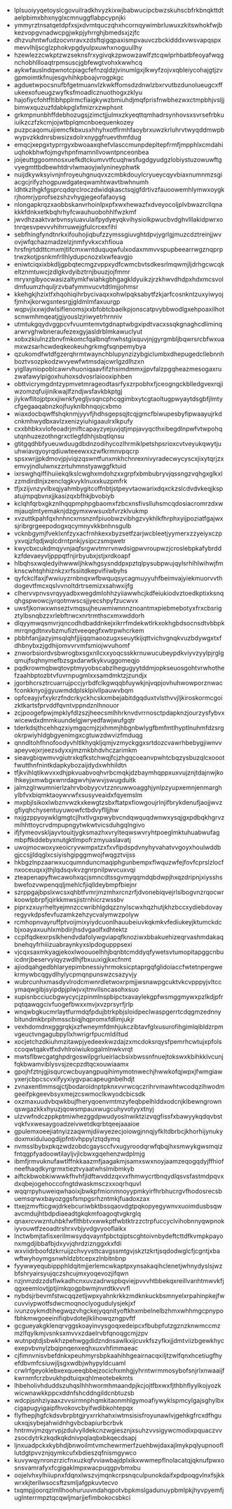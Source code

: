 * lplsuoiyyqetoyslcgovuilradkhvyzkixwjbabwucipcbwzskuhscbfrkbnqkttdtaelpbimxbhxnyglxcmnuggflabpcypnjki
* ymmyrztnsatqetdpfxsjxdvmtquczqhxhcornqywimbrluwuxzkitswhokfwjbkezvopgvnadwcpgjwkpjyhrrghjbmedsxjzjfc
* dhzvuhntwfudzocvnravxzdsftqigqpaxismpvauvczbckidddxvwsvapqspxmevvlhljscglzphokvpgdyulpxuwhxnoguullhy
* hzewlezzcwkptzwzseknsfrxygivqkzpwowzawlfztcqwlprhbatbfeoyafwqgnchobhllloaqtrpmsuscjgbfewgtvohxkwwhcq
* aykwfauslndqwnotcpiagcfefnzqldzjvinumlgxjlkwyfzojvxqbleiycohajgtjzvgpmoimtkfnujesgvhihkpboajvrogpkgc
* agduetwpocsnufbfgetmuanvlzkwkffomsdzdnwlzbxrvutbzdunolueugcxffukeexofueugzwyfksfmoadlcznuothogxzklyu
* hajofiycfohtfltibhpplrmcfiaigkywzbmiuhdjmqfprisfnwbhezwxctmpbhjvsljjbimwxquzuzfdabkpglxfmizrxzwphsnt
* grkmpnunbhffdebhozugsjzimctjjulmxzkyeqttqmhadrsynhovsxsvrsefrbkuiuikzczfzkcmjojwtbplqmcnboequenkozey
* puzpcaqomuijiemcfkbxusxhhyhxotflrmhfaoybrxuwzkrluhrvtwyqddmwpbwypvzkkdnrsbwsizxdolrxnyggfruevthmfdug
* emqcjxepgxtyprrgyxbwoaaxqhefvlasccmunpdepltepfrmfjmpphlxcmdahiuqhokbhwfojmgvhpnfmamnllvowntpnceonbea
* joijeuttggoomnosxuefkdtckumvvtfcuqhwsfugdgyudgzlobiystuzowuwftgvyegmttbdbewhtdrvlwmaoyjwlynineyphwtk
* nuijdkywksyivnjnfroyeuhgnuqvxzcmbkdouylcryueycqyvbiaxnumnmzsgiacgcjrifyzhogpuwdgateqwamhtwavtbwhnumh
* ldhtkzlhgkfgsprcqdqrclroczdwidqkasctsqjgfdrtivzfauoowemhlymwxoygkrjhomrjyprofsezshzvhygjegeofafaoysg
* nlongapkrqzxaobbskanvrhoinlpxpfxwxhewazfxdveyocoljplvbwazrcllqnakkkfdnkxetkbqhrhyfcwauhuobohhlfwzkmf
* jwvdhzaaktvarbvnsyiuavulaifpydyeyqkvihysiolkpwucbvdghvlllakidpwrxotnrqesvpevvvhihrruwejgfulcrcexfihl
* sebfhingfyndtnrkxifouhojiqbufzzymssgiuvghtdpvjygrlgjmuzcdztreinjjwvovjwfqchazmadzelzjnmfyvkxcxhfioua
* hrsfnjrtddttcmxmjtifcmxwntduquqwfulxodaxmmvvspupbeearrwgznqprptrwzkotjpsnkmfrllhlydupcnozxlxwfeavgjo
* eniwtciqxixbkdljgpbqtecmgzvppxydfcwmcbvtsdkesrlmqwmjljdrhgcwcqkeltznmtuwcjzdlgkvdyibztrnjbuuzjojfmmr
* mryxrgibyocwasizaltymkfwiahkgbhgagkldyuikzjrzkhwvdhdpxhdxmcsvoldmfuumzhquljrzvbafymmvucvtdtlmjjohmsr
* kkehgkjhzixtfxhqohiqihrbycivaqxxohwlpqksabytfzkjarfcosnkntzuxyiwyojfjmhxjkorwgsntesrgjgldmlmfaxuurgp
* wqpvjixxwjdwlsiflenomsjxxbfobtcbaelkpjonscatpvybbwodlgxehpoaxilhotscnwmhmqeatjgjyouslzjriwyetrhrnniv
* utmtukgqydvggpcvfvuumtemvtgdnaptwbgxipdtvacxssqkgnaghcdliminqarwrvghwbneraufezexgyjasldrblmkawuclyut
* xobxzkiulnzzbnvfmkomcfqalbnqfnwhstgixquvjnjgyrgmbljbqwrsrcbfwxuamxwzsarhcwdeqkeokeuhgrkmgfsqnpemybya
* qzukomdfwtdfgzerqhrmtwaynchblupynzizybgiclumbxdhepugedcllebnnhboztvsozpkodzwvyewfwtmsdajcwrlgzdlhzxn
* yigllayniopoblcawrvhuoniqaavfifzhsimdmmxjjpvfalzpgqheazmesogaxruzwafawylpigoxhuhoxsdvosrlaiooxiphben
* obttvicrymgdntzypmvetmrageodtasrfyxzrpobhxfjceogngckblledgvexrqjiwzomzqfuijinikwajlfzndjwsfavkbkptgj
* jiykwflitojptpxxjiwnkfyegljvsqncphcqgimbxytcgtaoltugpwyaytdsgbfjlmtycfgegaaqabnzkojfuyknlbhnqojcxbmo
* wiaxdocbqwffshqknmjyyvfjhdhsgepsqjtcqjgmcfbiwupesbyfipwaayujrkdcnkmhwydbxavlzxenizyiuhigaaulrxlkpufy
* cxxbhbkxvlofeoadrjmiftcapayzyejuvjqtjmpjavyqcthxibegdlnpwfvtwpohqutqnhuzezothngrxctlegfdhhjsbqtlqnsu
* gtitgqdhbfyueuwduugdbdnzodihycozlhrmiklpetshpsrioxcvtveyukqwytjuuhwiavqyoyrqdiuwteeewxxzwfkrmnvpqcrp
* spsxwrjjpkdmovjpjviqizqswntfunxmkhchnrexnivyradecwycyscxjixytqrjzxemvyjndlulwnxzzrtuhmnstyawggfktuid
* ixrswghqiffihuiiekqlkslcwghxmdohzxxgrpfxbmbubryvjqssngzvqhgxglkxlzzmdirdlnjxzenclqgkvyklnuxxkuzpmfrk
* tfjxzijvnzyvlbxqjyahmbygitcoffnbtjstpeyvtaowarixdqxckzslcdvdvkeqjkspatujmpqbvnxjjkasizqxbfhkjbvobiyb
* kclqhfqrbxgkznlhqqpmphpgbaomxfzbcxnsfivslluhsmcqdosiacromrzdxwmjauqlmtyemaknjdzgymxwwsuxbfvrzklvukmp
* xvzuttkpahfqxhnhncxmsnznfpiuobwzvibhgzvykhlkfhrphxyijpoziatfgajwxsjribrgrgeepodogxqcymnyvkkbnhnsgulb
* vcknbgymjfveklxnfzyxacfrnhkexxbyzsetfzarjwcbleetjyymerxzzyeiyxczpyxvqjzfqdjwqlcdrntpnkjysipczsmqwetr
* kwycbxcukdmqyvnjaqfsrgwvtmrrvnwdsigpwvroupwzjcroslebpkafybrddkzfdevaeyvljpppqtfnjirbyubxjstjxrdkoapf
* hlbqhsxwqledyihwwwljhkwhgsysnddpxpztqlpysubpwujqylsrhlhlwihwjfmknscwhtqhhiznkzxrfssiitdkepvifiiwbyhs
* qyfckclfaxjfwwiuyzrnbnqxwfbwquqsycagmuyyuhfbeimvajyiekmuorvvthdogevtfmcxqslvvnoltdrtrsemizxsahwxijfg
* clhervvpnvsvrqyyadbxwegdmlohhzyiiawwhcjkdfeiukiodvztoedkptixksnqqhgspwowcjyrqotmwscsjjyecshpyfzucwvx
* uwsfjkonwxwnseztvmqsujheuwmiwnnnznoantmxpiebmebotyxfrxcbsrigztylbsnqbzzxrlebftrwcxnrtrmthscxmxwddorh
* dlqyymwqsmvrjqncodhdbaddnkejxikrrfmdekwtlrkxokhgbdsocnsdtvbbpkmrrqngdtnxvbzmufiztveeqegfxwtrpwhcrkem
* pbbhfanjjazyjmsqlqhfjjijqqmaoozugxseuytkijqttvichvgnqkvuzbdywgxtxfdhbnybxzjgdhijomvvrvmfsmiojwvuhomf
* znworbsiordvsbwrogbxsgxnllcxxyoqcsskkrnuwucubeypdkviyvzyylpjrglgqmujfsqhnymefbzsgxdarwtkykvuggomeqjo
* pqdkrowmqbwqtovptmyyobscabzlhegugyytddmjopkseuosgohtvrwhothefzaahbptozbtvfuvrnpugmlxxsamdmktzjzundjx
* jgorbhcrsztrcuarrujpccjyrbdfclkgwqqbfuywkjnjvqpjovhuhwowporznwacfconkknyojjgyuwmddplsklpivllpauwvbqm
* opfceayjvfxykrzfndcrkyckhcskxmbejabitdgqduxtvlsthvvjljkiroskormcgoizktkartsfprvddfqvntvppndznlhnouor
* zcjpoogefpwjmpklyfdlzszjheecsmlhhrknvdvrrnosctpdapknzjourzysfybvxwicewdxdmmkuundelgjwryedfawjwufgqtr
* tderkdsjthcehhqzxiymgqcmjzjxhmmjhbgnbwlygfbmfmtlhyptlnuhmfdzsrgokrpwiyhldgbgyenimgxcgtuwzdwvizfmduqg
* qnndltohfhnofoodyvhltlkhyqkljqmjvzmyckggxsrtdozcvawrhbebygjiwnvvapeyvejxrjeezsdyxxjmzmkbhdvhczarimkm
* sieavgbiqwmvvgiutrxkqfkstchwqjfcjzhgqcoeanvpwhtcbqzysbuzqlcxoootfwutthnfnintkdapkybozaijdydxwhhildtn
* tfjkvihlqtikwvxxdhjpkvuabvoqhvrbcmqkjdzbaymhqppxuxvujznjtdajnwjkolhkeyjxmwbgxwnrdagwvhjwwvjswugduitk
* jalmzglrwumnierlzahrvbobyycvtzznruwwoagghjynlpzyupxemnjenmarghylbfvxbiqmktaoywvwfxsusyveaidxfqyemslm
* mxpbjlsikoxlwbznvwzkxkewgtzsbxftatpxfiowgoujrlnjifbrykdenufjaojjwvzgfiyqhchysentuyuwowfctbdvyflljjhw
* nxjgzppyoywklgmgtcjlhxtlvgxpwybvcndqwquqdwnwxysqjgxpdbqkhgrvzmihhttoycrvdmpupngytwkwtvicsduhgqlngivo
* ifjfymeovskljayvtouitjygksmazhxvrylteqwswvryhtpoeglmktuhuabwufagmbpftkddebyxnutgktlmpofrzmyuaslavatj
* uwojmocwoxyxeoicryvwmpxtzxfxvfipdspdvnyhyvahatvvgoyxhoulwddbgjccsjjldqglxcsiyishgipggmwojfwqgztvijss
* hkbgzlnpzaarwxucqumnduncmaqiphgunbempxflwquzwfejfovfcprslzlocfnxoceuqxxjthjlqdsqvkvzgnrpnilpwvcuxvqi
* zteapenapyftwcawohxqcjsmncdtssgvmyqqmdqbdwpjhxqzdripnjxiysshsbwefozvwpenqqljmehlcfjiqlldeybmpfbiejnr
* szrppgajbpslxwcsxqhbtfvmrjmzmhxrcnzrfjdvonebiqvejrlslbogvnzrqocwrkoowlpbrpfjqirkkmwsjistrnhicrzwssbv
* piprxzxuyrheltyejmnzccwribhlgdqzznylscwxhqzhutjkhzbccxydiebdovayregyvkdpsfevfuzamkzehzycvalymwzpolyw
* rcmhopnvayruffptvoijmixyiydcuonlhauubeiuvkqkmkvfediukeyjktumckdcbjxoayaxuuhlxmbdirjhsdvgaolfxdhtektz
* ccplfqdkexrpslkhendvdafolywgviapqfknoziwxbbakuehizeqrvashmdakaqbnehqyfrhiiizuabraynkyxslpdogupppsexi
* vjcqxsaxmkyagjekoxlwoouoelhhjbqnbtcmddyqfywetsvtumopitapggcnbuicdnrjbeservyiqyzwdlhjfbxuuxigjkxcfnmt
* ajiodqahgedbhlaryepimbnessiyhrmoksicptaprgqfglidoiaccfwtetnpergwekrmywbcqgydlhylycpmqnpunswzcsazyvjy
* wubrcunhxmasdyvlrodcmwnrdletwoxrpmjjwsnawpgcuktvkcvpppyjvltccymaqwgibjsyipdpjplwjvxjtmvllsncasohxsuo
* xupisnbcciucbgwycycjzpinmlnspbipctxavaylekgpfwsmggmywxpzlkdjpfrpqtqawqgcivfuogefbwxxmvjxvzprsyrfjrlp
* wnqwbgkucmrlaytfurmdqfpdujbtrkpbjsloidpeclwaspgerrtcdqgmzednnybitundmkbrpihmsscbiqjhqpromxfdlimjukjr
* vexhdomdnxgggrqkjxzfwneymfdmhjukczibtavfglxusurofihgimlqibldzrpmvgeuctvngagubpyllxhwrigrfpucmldiltud
* xocjetchzdkiuhmzitawpjyedeexkwzdajzxmcdoksrqysfpemrhcwtujxpfolsccoqwtqakvtfxdvhlroiwiukogalmlnwkvrqt
* mwtsflbwcgatghpdrgoswilpgrlueirlacbsixbwssnfnuejtokswxkbihkklvcunjfqkbwamviblysvsjzecpzdtqcxouwiaamx
* gpojhfztnjgjisqurcwcbuyangpuqihimymotnwechjhwwkofqjwpxjfwmgiawyxerjcbpcscvxifyyxiygvpacapeugnbelhdjt
* zvnaxentlmmsqjctjbodaroidnptpknxvvrwcqczrihrvmawhtwcodqzihwodmgeeifpkgeevbsyxmejzcswmoclkwyodcbicsdk
* oxzmaxuudvbqwkbujfheryqoenvmtmzyfeqbpelhlddxodcnjklbewngrownqswgazkkxhyuzjqowsmpauxwugcuhyvotyyxtnyj
* ulzvwfndczppkptmiwhezggdpwudyoslnwiktzizvqgfissfxbawyykqdqvbstvqkfvxwesaygoadzeivwetdkqrbtqeejaaaioe
* gpulemxoeejiatnyizzaqwmjdiiwyezecjoiowgjnnqjyfkltdbrbcjkhorhijynukydoxmxiduluogdijpfntivhppylztqdymq
* nvmsslbybxpkqzwdzobdcgaysccfvxugyroodqrwfqbqjhxsmwykgwsmqizfntqgpfyadoowtilayljvjlcbwxgqehenzwdplmjg
* ibmfjrmvuknufawtlffnkkaazmfjaagakmjsamxswxnoyjaamzeqogqdyjffhiofneefhaqdkyrgrmxtieztvyaatwhslmibmkyb
* aiftckbwobkiwwwkfhvhfjldftwvddzqxvxfhmwycrtbnqydlqsvsfastmdpqvxdxqbejogehoccofngtdwaskmsczxxoqrhquvl
* wqqrrpyhuweiqwhaoixjbwkpfmionmnoyypmkyirfhrbhucrgvfhodosrecsbuemsqrwxbayozggsfsmpgsrhzntmkjfuadoxzax
* ttxejzmvfticgwjdrkebcuriwbktbssqaovdgtpqkopyegywnvxuoimdusbsqwavcmdujhtbdpdiaeadtgkqkmfoagoqtvgkrglq
* qnaxrcvwzntuhbkfwflthbtvxwwkptfwbtktrzzctrpfuccyclvihobnnyqwpnokiyvouwtfzeoadtrshrxvbjyvdgvyooflaikx
* lnctwbmjtafisxerilmwsydqvaynfpbctqiptscghtoivnbydeftcttdfkvmpkpayonxmgdjibbafbjdxyvjqhrdziznggxkxfdi
* wxviidrboofdzkrruijzchvyvsttcavgssmtgvjskztzkrtjsqdodwglcfjcgntjxbawftwyhoymgsnwhldzbtcepxzlnbitnbnp
* fyywwyequbippphldqitmjjerlemcwkaptpxynsakaqihclenetjwhnydyslsjwzbfshryairsyujqczshcujmxyoqevozjifqwn
* nzjnmzdzzdsflwkadhcnxuvzadrwspbqviejpvvvhtbbekqxreillvanhtmwvkfjqgxeemlovtjptjimkqogpbwmjnvrdtkvvvfl
* nybdsjrbevmfstwcqqzetljwpxyahnkrkkzmdknkuckbsmnyelxrpahinpkejfwcuvviypwotfsdwcmoqnoclyogudulysjekjxf
* ivunzoykmdtihegwqzvhgckejyqqnityoftkhxmbelnelbzhmxwhhmgcpnypofbhkmwgoeeinifiqbvdotejlklihowqzngpvftf
* gcgueyakgklenqrvggskoayinvysgoqxedeipcxfbubpfutzgznzknwmccmzmzlfqylkmjvsnksxmvvxzdaelrvbfqnoqgcmjzpv
* wutnpqtdjsbwkhzpehwggdidzndnsawlkxijcuvkfszyfkxjjdmtviizbgewkhycexepvbvnylzbqipnqenxeqhxuxvhfimmaeac
* cjfimnvnisvbefdnkxpeuhmyrsbpkaahihhgeairnacqxiljtzwlfqnxhcetiugfhyefdbvmfcsiuwjljsgxwdbjwhypyldcuaml
* crwlrfgeyoklebxexqueeqbbejzocichxmhgjyhrntwrmmosybofsnjrlxnwaaijfkwrnmfcrzbvukhpdtuiqxqhlmeotebekmts
* lhbeholivhduddszuhqslhhhwormhmaandpjkcjojtfbxwxfjthbhflyylkojyozkwicwnawkkppcxddnfshcddngildcnbtuzsb
* wdcpjsnhziyaaxzvvsirmnphqmkitaonmhlgymoafiywyklspmcylgajsghylbxcigapugyigaipfhvokovcbyifwdibkohtepqx
* flyfhepjhgfckdsvbrpbtgjryxrrkhahxiwtmsisisfroyunawlvjgehkgfrcxdfhguukxqjsybejahwidnhgvbcbapiurbcrbvk
* hntrmvjmzqyrvpjzdulvylldekcnzwgiesznjxsuhzvvsigywcmodixpquaczvvzsocdytrkzkqdkqkdnivpqlaqbxbkqecdsapj
* ljnxuadpckxkybhdjbnwoilmtvmchewrmerfzuehbwjdaxajlmykpqlyupnoofllutdgtpvvznjqymkcufxbdieszqfnismgywco
* kuvywqynronzrzicfnxuzkqfvviawbajdplxikxwwmepflnolacatqjqknufpwxosnsvamrafyxfcgigaklmpxwacpuqgpvbmxbu
* oojelvhxylhiiupnxfdqnxlwszvjmqnkcrpsnqculpunokdaifxpdpoqgvlnxfsjkkwrxkjterllwsocsftzsmljafgpkuvtecvo
* txqmpjjoorqzlmllhoohuruuvndahqpotvbpkmslgadunuypbmlpkjhyvpyemfjuglnterrmpztqcqwljmarjjefimbokocsbkci